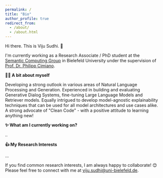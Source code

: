 ```yaml
---
permalink: /
title: "Bio"
author_profile: true
redirect_from: 
  - /about/
  - /about.html
---
```


Hi there. This is Viju Sudhi. 👋

I'm currently working as a Research Associate / PhD student at the [Semantic Computing Group](https://www.uni-bielefeld.de/fakultaeten/technische-fakultaet/arbeitsgruppen/semantic-computing/) in Bielefeld University under the supervision of [Prof. Dr. Philipp Cimiano](https://www.uni-bielefeld.de/fakultaeten/technische-fakultaet/arbeitsgruppen/semantic-computing/team/philipp-cimiano/#comp_00005f3dd926_0000002992_051a).

**🧑‍💻 A bit about myself**

Developing a strong outlook in various areas of Natural Language Processing and Generation. Experienced in building and evaluating Generative Dialog Systems, fine-tuning Large Language Models and Retriever models. Equally intrigued to develop model-agnostic explainability techniques that can be used for all model architectures and use cases alike. A strong advocate of "Clean Code" - with a positive attitude to learning anything new!

**✨ What am I currently working on?** 

..

**👍 My Research Interests**

...

If you find common research interests, I am always happy to collaborate! 😊 
Please feel free to connect with me at [viju.sudhi@uni-bielefeld.de](mailto:viju.sudhi@uni-bielefeld.de).
